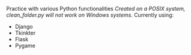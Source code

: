 Practice with various Python functionalities
*Created on a POSIX system, clean_folder.py will not work on Windows systems.*
Currently using:
- Django
- Tkinkter
- Flask
- Pygame

